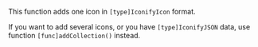 This function adds one icon in `[type]IconifyIcon` format.

If you want to add several icons, or you have `[type]IconifyJSON` data, use function `[func]addCollection()` instead.
